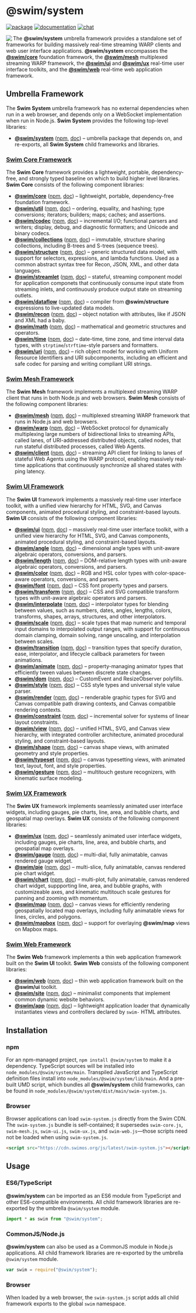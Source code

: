 # @swim/system

[![package](https://img.shields.io/npm/v/@swim/system.svg)](https://www.npmjs.com/package/@swim/system)
[![documentation](https://img.shields.io/badge/doc-TypeDoc-blue.svg)](https://docs.swimos.org/js/latest)
[![chat](https://img.shields.io/badge/chat-Gitter-green.svg)](https://gitter.im/swimos/community)

<a href="https://www.swimos.org"><img src="https://docs.swimos.org/readme/marlin-blue.svg" align="left"></a>

The **@swim/system** umbrella framework provides a standalone set of frameworks
for building massively real-time streaming WARP clients and web user interface
applications.  **@swim/system** encompasses the
[**@swim/core**](https://github.com/swimos/swim/tree/master/swim-system-js/swim-core-js)
foundation framework, the
[**@swim/mesh**](https://github.com/swimos/swim/tree/master/swim-system-js/swim-mesh-js)
multiplexed streaming WARP framework, the
[**@swim/ui**](https://github.com/swimos/swim/tree/master/swim-system-js/swim-ui-js)
and [**@swim/ux**](https://github.com/swimos/swim/tree/master/swim-system-js/swim-ux-js)
real-time user interface toolkits, and the
[**@swim/web**](https://github.com/swimos/swim/tree/master/swim-system-js/swim-web-js)
real-time web application framework.

## **Umbrella Framework**

The **Swim System** umbrella framework has no external dependencies when run
in a web browser, and depends only on a WebSocket implementation when run in
Node.js.  **Swim System** provides the following top-level libraries:

- [**@swim/system**](https://github.com/swimos/swim/tree/js-readmes/swim-system-js/@swim/system)
  ([npm](https://www.npmjs.com/package/@swim/system),
  [doc](https://docs.swimos.org/js/latest)) –
  umbrella package that depends on, and re-exports, all **Swim System**
  child frameworks and libraries.

### [**Swim Core Framework**](https://github.com/swimos/swim/tree/master/swim-system-js/swim-core-js)

The **Swim Core** framework provides a lightweight, portable, dependency-free,
and strongly typed baseline on which to build higher level libraries.
**Swim Core** consists of the following component libraries:

- [**@swim/core**](https://github.com/swimos/swim/tree/master/swim-system-js/swim-core-js/@swim/core)
  ([npm](https://www.npmjs.com/package/@swim/core),
  [doc](https://docs.swimos.org/js/latest/modules/_swim_core.html)) –
  lightweight, portable, dependency-free foundation framework.
- [**@swim/util**](https://github.com/swimos/swim/tree/master/swim-system-js/swim-core-js/@swim/util)
  ([npm](https://www.npmjs.com/package/@swim/util),
  [doc](https://docs.swimos.org/js/latest/modules/_swim_util.html)) –
  ordering, equality, and hashing; type conversions; iterators; builders;
  maps; caches; and assertions.
- [**@swim/codec**](https://github.com/swimos/swim/tree/master/swim-system-js/swim-core-js/@swim/codec)
  ([npm](https://www.npmjs.com/package/@swim/codec),
  [doc](https://docs.swimos.org/js/latest/modules/_swim_codec.html)) –
  incremental I/O; functional parsers and writers; display, debug, and
  diagnostic formatters; and Unicode and binary codecs.
- [**@swim/collections**](https://github.com/swimos/swim/tree/master/swim-system-js/swim-core-js/@swim/collections)
  ([npm](https://www.npmjs.com/package/@swim/collections),
  [doc](https://docs.swimos.org/js/latest/modules/_swim_collections.html)) –
  immutable, structure sharing collections, including B-trees and S-trees
  (sequence trees).
- [**@swim/structure**](https://github.com/swimos/swim/tree/master/swim-system-js/swim-core-js/@swim/structure)
  ([npm](https://www.npmjs.com/package/@swim/structure),
  [doc](https://docs.swimos.org/js/latest/modules/_swim_structure.html)) –
  generic structured data model, with support for selectors, expressions,
  and lambda functions.  Used as a common abstract syntax tree for Recon,
  JSON, XML, and other data languages.
- [**@swim/streamlet**](https://github.com/swimos/swim/tree/master/swim-system-js/swim-core-js/@swim/streamlet)
  ([npm](https://www.npmjs.com/package/@swim/streamlet),
  [doc](https://docs.swimos.org/js/latest/modules/_swim_streamlet.html)) –
  stateful, streaming component model for application componets that
  continuously consume input state from streaming inlets, and continuously
  produce output state on streaming outlets.
- [**@swim/dataflow**](https://github.com/swimos/swim/tree/master/swim-system-js/swim-core-js/@swim/dataflow)
  ([npm](https://www.npmjs.com/package/@swim/dataflow),
  [doc](https://docs.swimos.org/js/latest/modules/_swim_dataflow.html)) –
  compiler from **@swim/structure** expressions to live-updated data models.
- [**@swim/recon**](https://github.com/swimos/swim/tree/master/swim-system-js/swim-core-js/@swim/recon)
  ([npm](https://www.npmjs.com/package/@swim/recon),
  [doc](https://docs.swimos.org/js/latest/modules/_swim_recon.html)) –
  object notation with attributes, like if JSON and XML had a baby.
- [**@swim/math**](https://github.com/swimos/swim/tree/master/swim-system-js/swim-core-js/@swim/math)
  ([npm](https://www.npmjs.com/package/@swim/math),
  [doc](https://docs.swimos.org/js/latest/modules/_swim_math.html)) –
  mathematical and geometric structures and operators.
- [**@swim/time**](https://github.com/swimos/swim/tree/master/swim-system-js/swim-core-js/@swim/time)
  ([npm](https://www.npmjs.com/package/@swim/time),
  [doc](https://docs.swimos.org/js/latest/modules/_swim_time.html)) –
  date-time, time zone, and time interval data types,
  with `strptime`/`strftime`-style parsers and formatters.
- [**@swim/uri**](https://github.com/swimos/swim/tree/master/swim-system-js/swim-core-js/@swim/uri)
  ([npm](https://www.npmjs.com/package/@swim/uri),
  [doc](https://docs.swimos.org/js/latest/modules/_swim_uri.html)) –
  rich object model for working with Uniform Resource Identifiers and URI
  subcomponents, including an efficient and safe codec for parsing and
  writing compliant URI strings.

### [**Swim Mesh Framework**](https://github.com/swimos/swim/tree/master/swim-system-js/swim-mesh-js)

The **Swim Mesh** framework implements a multiplexed streaming WARP client that
runs in both Node.js and web browsers.  **Swim Mesh** consists of the following
component libraries:

- [**@swim/mesh**](https://github.com/swimos/swim/tree/master/swim-system-js/swim-mesh-js/@swim/mesh)
  ([npm](https://www.npmjs.com/package/@swim/mesh),
  [doc](https://docs.swimos.org/js/latest/modules/_swim_mesh.html)) –
  multiplexed streaming WARP framework that runs in Node.js and web browsers.
- [**@swim/warp**](https://github.com/swimos/swim/tree/master/swim-system-js/swim-mesh-js/@swim/warp)
  ([npm](https://www.npmjs.com/package/@swim/warp),
  [doc](https://docs.swimos.org/js/latest/modules/_swim_warp.html)) –
  WebSocket protocol for dynamically multiplexing large numbers of bidirectional
  links to streaming APIs, called lanes, of URI-addressed distributed objects,
  called nodes, that run stateful distributed processes, called Web Agents.
- [**@swim/client**](https://github.com/swimos/swim/tree/master/swim-system-js/swim-mesh-js/@swim/client)
  ([npm](https://www.npmjs.com/package/@swim/client),
  [doc](https://docs.swimos.org/js/latest/modules/_swim_client.html)) –
  streaming API client for linking to lanes of stateful Web Agents using the
  WARP protocol, enabling massively real-time applications that continuously
  synchronize all shared states with ping latency.

### [**Swim UI Framework**](https://github.com/swimos/swim/tree/master/swim-system-js/swim-ui-js)

The **Swim UI** framework implements a massively real-time user interface
toolkit, with a unified view hierarchy for HTML, SVG, and Canvas components,
animated procedural styling, and constraint-based layouts.  **Swim UI**
consists of the following component libraries:

- [**@swim/ui**](https://github.com/swimos/swim/tree/master/swim-system-js/swim-ui-js/@swim/ui)
  ([npm](https://www.npmjs.com/package/@swim/ui),
  [doc](https://docs.swimos.org/js/latest/modules/_swim_ui.html)) –
  massively real-time user interface toolkit, with a unified view hierarchy
  for HTML, SVG, and Canvas components, animated procedural styling, and
  constraint-based layouts.
- [**@swim/angle**](https://github.com/swimos/swim/tree/master/swim-system-js/swim-ui-js/@swim/angle)
  ([npm](https://www.npmjs.com/package/@swim/angle),
  [doc](https://docs.swimos.org/js/latest/modules/_swim_angle.html)) –
  dimensional angle types with unit-aware algebraic operators, conversions,
  and parsers.
- [**@swim/length**](https://github.com/swimos/swim/tree/master/swim-system-js/swim-ui-js/@swim/length)
  ([npm](https://www.npmjs.com/package/@swim/length),
  [doc](https://docs.swimos.org/js/latest/modules/_swim_length.html)) –
  DOM-relative length types with unit-aware algebraic operators, conversions,
  and parsers.
- [**@swim/color**](https://github.com/swimos/swim/tree/master/swim-system-js/swim-ui-js/@swim/color)
  ([npm](https://www.npmjs.com/package/@swim/color),
  [doc](https://docs.swimos.org/js/latest/modules/_swim_color.html)) –
  RGB and HSL color types with color-space-aware operators, conversions,
  and parsers.
- [**@swim/font**](https://github.com/swimos/swim/tree/master/swim-system-js/swim-ui-js/@swim/font)
  ([npm](https://www.npmjs.com/package/@swim/font),
  [doc](https://docs.swimos.org/js/latest/modules/_swim_font.html)) –
  CSS font property types and parsers.
- [**@swim/transform**](https://github.com/swimos/swim/tree/master/swim-system-js/swim-ui-js/@swim/transform)
  ([npm](https://www.npmjs.com/package/@swim/transform),
  [doc](https://docs.swimos.org/js/latest/modules/_swim_transform.html)) –
  CSS and SVG compatible transform types with unit-aware algebraic operators
  and parsers.
- [**@swim/interpolate**](https://github.com/swimos/swim/tree/master/swim-system-js/swim-ui-js/@swim/interpolate)
  ([npm](https://www.npmjs.com/package/@swim/interpolate),
  [doc](https://docs.swimos.org/js/latest/modules/_swim_interpolate.html)) –
  interpolator types for blending between values, such as numbers, dates,
  angles, lengths, colors, transforms, shapes, arrays, structures, and
  other interpolators.
- [**@swim/scale**](https://github.com/swimos/swim/tree/master/swim-system-js/swim-ui-js/@swim/scale)
  ([npm](https://www.npmjs.com/package/@swim/scale),
  [doc](https://docs.swimos.org/js/latest/modules/_swim_scale.html)) –
  scale types that map numeric and temporal input domains to interpolated
  output ranges, with support for continuous domain clamping, domain solving,
  range unscaling, and interpolation between scales.
- [**@swim/transition**](https://github.com/swimos/swim/tree/master/swim-system-js/swim-ui-js/@swim/transition)
  ([npm](https://www.npmjs.com/package/@swim/transition),
  [doc](https://docs.swimos.org/js/latest/modules/_swim_transition.html)) –
  transition types that specify duration, ease, interpolator, and lifecycle
  callback parameters for tween animations.
- [**@swim/animate**](https://github.com/swimos/swim/tree/master/swim-system-js/swim-ui-js/@swim/animate)
  ([npm](https://www.npmjs.com/package/@swim/animate),
  [doc](https://docs.swimos.org/js/latest/modules/_swim_animate.html)) –
  property-managing animator types that efficiently tween values between
  discrete state changes.
- [**@swim/dom**](https://github.com/swimos/swim/tree/master/swim-system-js/swim-ui-js/@swim/dom)
  ([npm](https://www.npmjs.com/package/@swim/dom),
  [doc](https://docs.swimos.org/js/latest/modules/_swim_dom.html)) –
  CustomEvent and ResizeObserver polyfills.
- [**@swim/style**](https://github.com/swimos/swim/tree/master/swim-system-js/swim-ui-js/@swim/style)
  ([npm](https://www.npmjs.com/package/@swim/style),
  [doc](https://docs.swimos.org/js/latest/modules/_swim_style.html)) –
  CSS style types and universal style value parser.
- [**@swim/render**](https://github.com/swimos/swim/tree/master/swim-system-js/swim-ui-js/@swim/render)
  ([npm](https://www.npmjs.com/package/@swim/render),
  [doc](https://docs.swimos.org/js/latest/modules/_swim_render.html)) –
  renderable graphic types for SVG and Canvas compatible path drawing contexts,
  and Canvas compatible rendering contexts.
- [**@swim/constraint**](https://github.com/swimos/swim/tree/master/swim-system-js/swim-ui-js/@swim/constraint)
  ([npm](https://www.npmjs.com/package/@swim/constraint),
  [doc](https://docs.swimos.org/js/latest/modules/_swim_constraint.html)) –
  incremental solver for systems of linear layout constraints.
- [**@swim/view**](https://github.com/swimos/swim/tree/master/swim-system-js/swim-ui-js/@swim/view)
  ([npm](https://www.npmjs.com/package/@swim/view),
  [doc](https://docs.swimos.org/js/latest/modules/_swim_view.html)) –
  unified HTML, SVG, and Canvas view hierarchy, with integrated controller
  architecture, animated procedural styling, and constraint-based layouts.
- [**@swim/shape**](https://github.com/swimos/swim/tree/master/swim-system-js/swim-ui-js/@swim/shape)
  ([npm](https://www.npmjs.com/package/@swim/shape),
  [doc](https://docs.swimos.org/js/latest/modules/_swim_shape.html)) –
  canvas shape views, with animated geometry and style properties.
- [**@swim/typeset**](https://github.com/swimos/swim/tree/master/swim-system-js/swim-ui-js/@swim/typeset)
  ([npm](https://www.npmjs.com/package/@swim/typeset),
  [doc](https://docs.swimos.org/js/latest/modules/_swim_typeset.html)) –
  canvas typesetting views, with animated text, layout, font, and style properties.
- [**@swim/gesture**](https://github.com/swimos/swim/tree/master/swim-system-js/swim-ui-js/@swim/gesture)
  ([npm](https://www.npmjs.com/package/@swim/gesture),
  [doc](https://docs.swimos.org/js/latest/modules/_swim_gesture.html)) –
  multitouch gesture recognizers, with kinematic surface modeling.

### [**Swim UX Framework**](https://github.com/swimos/swim/tree/master/swim-system-js/swim-ux-js)

The **Swim UX** framework implements seamlessly animated user interface widgets,
including gauges, pie charts, line, area, and bubble charts, and geospatial map
overlays.  **Swim UX** consists of the following component libraries:

- [**@swim/ux**](https://github.com/swimos/swim/tree/master/swim-system-js/swim-ux-js/@swim/ux)
  ([npm](https://www.npmjs.com/package/@swim/ux),
  [doc](https://docs.swimos.org/js/latest/modules/_swim_ux.html)) –
  seamlessly animated user interface widgets, including gauges, pie charts,
  line, area, and bubble charts, and geospatial map overlays.
- [**@swim/gauge**](https://github.com/swimos/swim/tree/master/swim-system-js/swim-ui-js/@swim/gauge)
  ([npm](https://www.npmjs.com/package/@swim/gauge),
  [doc](https://docs.swimos.org/js/latest/modules/_swim_gauge.html)) –
  multi-dial, fully animatable, canvas rendered gauge widget.
- [**@swim/pie**](https://github.com/swimos/swim/tree/master/swim-system-js/swim-ui-js/@swim/pie)
  ([npm](https://www.npmjs.com/package/@swim/pie),
  [doc](https://docs.swimos.org/js/latest/modules/_swim_pie.html)) –
  multi-slice, fully animatable, canvas rendered pie chart widget.
- [**@swim/chart**](https://github.com/swimos/swim/tree/master/swim-system-js/swim-ui-js/@swim/chart)
  ([npm](https://www.npmjs.com/package/@swim/chart),
  [doc](https://docs.swimos.org/js/latest/modules/_swim_chart.html)) –
  multi-plot, fully animatable, canvas rendered chart widget, suppporting line,
  area, and bubble graphs, with customizeable axes, and kinematic multitouch
  scale gestures for panning and zooming with momentum.
- [**@swim/map**](https://github.com/swimos/swim/tree/master/swim-system-js/swim-ui-js/@swim/map)
  ([npm](https://www.npmjs.com/package/@swim/map),
  [doc](https://docs.swimos.org/js/latest/modules/_swim_map.html)) –
  canvas views for efficiently rendering geospatially located map overlays,
  including fully animatable views for lines, circles, and polygons.
- [**@swim/mapbox**](https://github.com/swimos/swim/tree/master/swim-system-js/swim-ui-js/@swim/mapbox)
  ([npm](https://www.npmjs.com/package/@swim/mapbox),
  [doc](https://docs.swimos.org/js/latest/modules/_swim_mapbox.html)) –
  support for overlaying **@swim/map** views on Mapbox maps.

### [**Swim Web Framework**](https://github.com/swimos/swim/tree/master/swim-system-js/swim-web-js)

The **Swim Web** framework implements a thin web application framework built
on the **Swim UI** toolkit.  **Swim Web** consists of the following component
libraries:

- [**@swim/web**](https://github.com/swimos/swim/tree/master/swim-system-js/swim-web-js/@swim/web)
  ([npm](https://www.npmjs.com/package/@swim/web),
  [doc](https://docs.swimos.org/js/latest/modules/_swim_web.html)) –
  thin web application framework built on the **@swim/ui** toolkit.
- [**@swim/site**](https://github.com/swimos/swim/tree/master/swim-system-js/swim-ui-js/@swim/site)
  ([npm](https://www.npmjs.com/package/@swim/site),
  [doc](https://docs.swimos.org/js/latest/modules/_swim_site.html)) –
  minimalist components that implement common dynamic website behaviors.
- [**@swim/app**](https://github.com/swimos/swim/tree/master/swim-system-js/swim-ui-js/@swim/app)
  ([npm](https://www.npmjs.com/package/@swim/app),
  [doc](https://docs.swimos.org/js/latest/modules/_swim_app.html)) –
  lightweight application loader that dynamically instantiates views and
  controllers declared by `swim-` HTML attributes.

## Installation

### npm

For an npm-managed project, `npm install @swim/system` to make it a dependency.
TypeScript sources will be installed into `node_modules/@swim/system/main`.
Transpiled JavaScript and TypeScript definition files install into
`node_modules/@swim/system/lib/main`.  And a pre-built UMD script, which
bundles all **@swim/system** child frameworks, can be found in
`node_modules/@swim/system/dist/main/swim-system.js`.

### Browser

Browser applications can load `swim-system.js` directly from the Swim CDN.
The `swim-system.js` bundle is self-contained; it supersedes `swim-core.js`,
`swim-mesh.js`, `swim-ui.js`, `swim-ux.js`, and `swim-web.js`—those scripts
need not be loaded when using `swim-system.js`.

```html
<script src="https://cdn.swimos.org/js/latest/swim-system.js"></script>
```

## Usage

### ES6/TypeScript

**@swim/system** can be imported as an ES6 module from TypeScript and other
ES6-compatible environments.  All child framework libraries are re-exported
by the umbrella `@swim/system` module.

```typescript
import * as swim from "@swim/system";
```

### CommonJS/Node.js

**@swim/system** can also be used as a CommonJS module in Node.js applications.
All child framework libraries are re-exported by the umbrella `@swim/system`
module.

```javascript
var swim = require("@swim/system");
```

### Browser

When loaded by a web browser, the `swim-system.js` script adds all child
framework exports to the global `swim` namespace.

